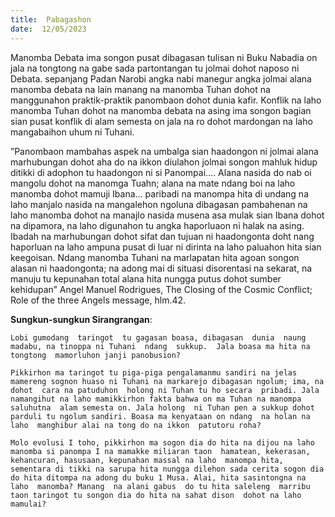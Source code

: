 ```yaml
---
title:  Pabagashon
date:  12/05/2023
---
```


Manomba  Debata ima songon  pusat dibagasan tulisan ni Buku Nabadia on jala na tongtong  na gabe sada partontangan tu jolmai dohot naposo ni Debata. sepanjang  Padan Narobi  angka  nabi manegur angka  jolmai alana  manomba debata na lain manang na manomba Tuhan  dohot  na manggunahon praktik-praktik panombaon dohot dunia kafir. Konflik na laho manomba Tuhan  dohot na manomba debata na asing  ima  songon  bagian sian  pusat konflik di alam semesta on  jala  na ro dohot  mardongan  na laho  mangabaihon uhum ni Tuhani.

”Panombaon mambahas  aspek na umbalga sian  haadongon ni jolmai alana marhubungan dohot aha do na ikkon diulahon  jolmai songon  mahluk  hidup ditikki di adophon tu haadongon ni si Panompai…. Alana  nasida  do nab oi  mangolu dohot  na manomga Tuahn; alana na mate  ndang  boi na laho manomba dohot mamuji Ibana… paribadi  na manompa hita di undang na laho manjalo nasida  na mangalehon  ngoluna  dibagasan  pambahenan na  laho  manomba dohot  na manajlo nasida  musena asa mulak sian Ibana dohot na dipamora, na  laho digunahon tu angka  haporluaon ni halak  na asing. Ibadah na marhubungan  dohot  sifat dan tujuan ni haadongonta doht nang  haporluan na laho ampuna pusat di luar ni dirinta na laho paluahon  hita sian keegoisan. Ndang  manomba Tuhani  na marlapatan  hita agoan  songon  alasan ni haadongonta; na adong mai di situasi disorentasi na sekarat,  na manuju tu kepunahan  total alana hita  nungga putus  dohot  sumber  kehidupan” Angel Manuel Rodrigues,  The Closing of the Cosmic Conflict; Role of the three Angels message, hlm.42.

**Sungkun-sungkun Sirangrangan**:

`Lobi gumodang  taringot  tu gagasan boasa, dibagasan  dunia  naung  madabu, na tinoppa ni Tuhani  ndang  sukkup.  Jala boasa ma hita na tongtong  mamorluhon janji panobusion?`

`Pikkirhon ma taringot tu piga-piga pengalamanmu sandiri na jelas mamereng sognon huaso ni Tuhani na markarejo dibagasan ngolum; ima, na dohot  cara na patuduhon  holong ni Tuhan tu ho secara  pribadi. Jala namangihut na laho mamikkirhon fakta bahwa on ma Tuhan na manompa saluhutna  alam semesta on. Jala holong  ni Tuhan pen a sukkup dohot parduli tu ngolum sandiri. Boasa ma kenyataan on ndang  na holan na laho  manghibur alai na tong do na ikkon  patutoru roha?`

`Molo evolusi I toho, pikkirhon ma sogon dia do hita na dijou na laho manomba si panompa I na mamakke miliaran taon  hamatean, kekerasan, kehancuran, hasusaan, kepunahan massal na laho  manompa hita, sementara di tikki na sarupa hita nungga dilehon sada cerita sogon dia do hita ditompa na adong du buku 1 Musa. Alai, hita sasintongna na laho  manomba? Manang  na alani gabus  do tu hita saleleng  marribu taon taringot tu songon dia do hita na sahat dison  dohot na laho mamulai?`